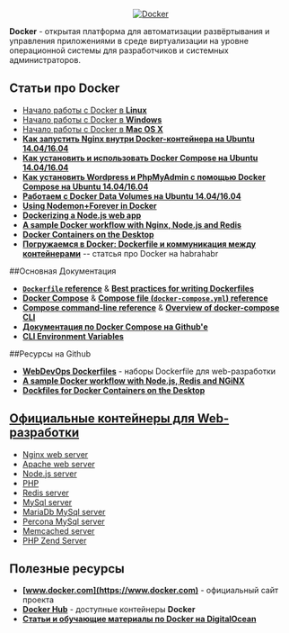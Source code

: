 <!--<h1 align="center">
  <a  href="#docker"
      class="anchor"
      name="vagrant"><span class="mini-icon mini-icon-link"></span></a>
  Docker - открытая платформа для автоматизации развёртывания и управления приложениями в среде виртуализации на уровне операционной системы для разработчиков и системных администраторов
</h1>-->

<p align="center">
  <a href="https://github.com/uran1980/web-dev-blog/blob/master/Docker/README.md">
    <img  style="max-width:100%;"
          alt="Docker"
          src="https://raw.github.com/uran1980/web-dev-blog/master/Docker/images/docker.png" />
  </a>
</p>

**Docker** - открытая платформа для автоматизации развёртывания и управления приложениями в среде виртуализации на уровне операционной системы для разработчиков и системных администраторов.


## Статьи про Docker
* [Начало работы с Docker в **Linux**](https://docs.docker.com/linux/)
* [Начало работы с Docker в **Windows**](https://docs.docker.com/windows/)
* [Начало работы с Docker в **Mac OS X**](https://docs.docker.com/mac/)
* **[Как запустить Nginx внутри Docker-контейнера на Ubuntu 14.04/16.04](https://github.com/uran1980/web-dev-blog/blob/master/Docker/how-to-run-nginx-in-a-docker-container-on-ubuntu-14-04.md)**
* **[Как установить и использовать Docker Compose на Ubuntu 14.04/16.04](https://github.com/uran1980/web-dev-blog/blob/master/Docker/how-to-install-and-use-docker-compose-on-ubuntu-14-04.md)**
* **[Как установить Wordpress и PhpMyAdmin с помощью Docker Compose на Ubuntu 14.04/16.04](https://github.com/uran1980/web-dev-blog/blob/master/Docker/how-to-install-wordpress-and-phpmyadmin-with-docker-compose-on-ubuntu-14-04.md)**
* **[Работаем с Docker Data Volumes на Ubuntu 14.04/16.04](https://github.com/uran1980/web-dev-blog/blob/master/Docker/how-to-work-with-docker-data-volumes-on-ubuntu-14-04.md)**
* **[Using Nodemon+Forever in Docker](http://www.francolaiuppa.com/2015/11/14/dockerfile-for-nodejs-development-with-nodemon-and-forever/)**
* **[Dockerizing a Node.js web app](https://nodejs.org/en/docs/guides/nodejs-docker-webapp/)**
* **[A sample Docker workflow with Nginx, Node.js and Redis](http://anandmanisankar.com/posts/docker-container-nginx-node-redis-example/)**
* **[Docker Containers on the Desktop](https://blog.jessfraz.com/post/docker-containers-on-the-desktop/)**
* **[Погружаемся в Docker: Dockerfile и коммуникация между контейнерами](https://habrahabr.ru/company/infobox/blog/240623/)** -- статсья про Docker на habrahabr


##Основная Документация
* **[```Dockerfile``` reference](https://docs.docker.com/engine/reference/builder/)** & **[Best practices for writing Dockerfiles](https://docs.docker.com/engine/userguide/eng-image/dockerfile_best-practices/)**
* **[Docker Compose](https://docs.docker.com/compose/overview/)** & **[Compose file (```docker-compose.yml```) reference](https://docs.docker.com/compose/compose-file/)**
* **[Compose command-line reference](https://docs.docker.com/compose/reference/)** & **[Overview of docker-compose CLI](https://docs.docker.com/compose/reference/overview/)**
* **[Документация по Docker Compose на Github'е](https://github.com/docker/compose/tree/release/docs)**
* **[CLI Environment Variables](https://docs.docker.com/compose/reference/envvars/)**


##Ресурсы на Github
* **[WebDevOps Dockerfiles](https://github.com/webdevops/Dockerfile)** - наборы Dockerfile для web-разработки
* **[A sample Docker workflow with Node.js, Redis and NGiNX](https://github.com/msanand/docker-workflow)**
* **[Dockfiles for Docker Containers on the Desktop](https://github.com/jfrazelle/dockerfiles)**


## [Официальные контейнеры для Web-разработки](https://hub.docker.com/explore/)
* [Nginx web server](https://hub.docker.com/_/nginx/)
* [Apache web server](https://hub.docker.com/_/httpd/)
* [Node.js server](https://hub.docker.com/_/node/)
* [PHP](https://hub.docker.com/_/php/)
* [Redis server](https://hub.docker.com/_/redis/)
* [MySql server](https://hub.docker.com/_/mysql/)
* [MariaDb MySql server](https://hub.docker.com/_/mariadb/)
* [Percona MySql server](https://hub.docker.com/_/percona/)
* [Memcached server](https://hub.docker.com/_/memcached/)
* [PHP Zend Server](https://hub.docker.com/_/php-zendserver/)


## Полезные ресурсы
* **[www.docker.com](https://www.docker.com)** - официальный сайт проекта
* **[Docker Hub](https://hub.docker.com/)** - доступные контейнеры **Docker**
* **[Статьи и обучающие материалы по Docker на DigitalOcean](https://www.digitalocean.com/community/tutorials/?q=docker)**
